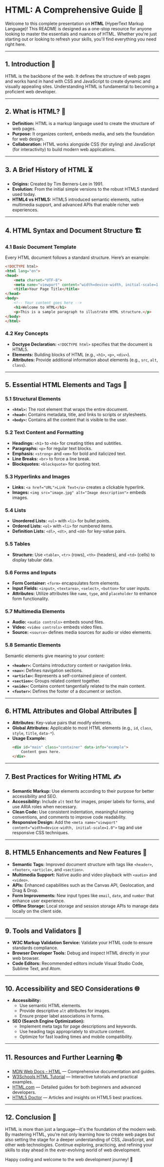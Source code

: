 # HTML: A Comprehensive Guide 🚀

Welcome to this complete presentation on **HTML** (HyperText Markup Language)! This README is designed as a one-stop resource for anyone looking to master the essentials and nuances of HTML. Whether you're just starting out or looking to refresh your skills, you'll find everything you need right here.

---

## 1. Introduction 📖

HTML is the backbone of the web. It defines the structure of web pages and works hand in hand with CSS and JavaScript to create dynamic and visually appealing sites. Understanding HTML is fundamental to becoming a proficient web developer.

---

## 2. What is HTML? 🤔

- **Definition:** HTML is a markup language used to create the structure of web pages.
- **Purpose:** It organizes content, embeds media, and sets the foundation for web design.
- **Collaboration:** HTML works alongside CSS (for styling) and JavaScript (for interactivity) to build modern web applications.

---

## 3. A Brief History of HTML ⏳

- **Origins:** Created by Tim Berners-Lee in 1991.
- **Evolution:** From the initial simple versions to the robust HTML5 standard used today.
- **HTML4 vs HTML5:** HTML5 introduced semantic elements, native multimedia support, and advanced APIs that enable richer web experiences.

---

## 4. HTML Syntax and Document Structure 🏗️

### 4.1 Basic Document Template

Every HTML document follows a standard structure. Here’s an example:

```html
<!DOCTYPE html>
<html lang="en">
<head>
    <meta charset="UTF-8">
    <meta name="viewport" content="width=device-width, initial-scale=1.0">
    <title>Your Page Title</title>
</head>
<body>
    <!-- Your content goes here -->
    <h1>Welcome to HTML</h1>
    <p>This is a sample paragraph to illustrate HTML structure.</p>
</body>
</html>
```

### 4.2 Key Concepts

- **Doctype Declaration:** `<!DOCTYPE html>` specifies that the document is HTML5.
- **Elements:** Building blocks of HTML (e.g., `<h1>`, `<p>`, `<div>`).
- **Attributes:** Provide additional information about elements (e.g., `src`, `alt`, `class`).

---

## 5. Essential HTML Elements and Tags 🔑

### 5.1 Structural Elements

- **`<html>`:** The root element that wraps the entire document.
- **`<head>`:** Contains metadata, title, and links to scripts or stylesheets.
- **`<body>`:** Contains all the content that is visible to the user.

### 5.2 Text Content and Formatting

- **Headings:** `<h1>` to `<h6>` for creating titles and subtitles.
- **Paragraphs:** `<p>` for regular text blocks.
- **Emphasis:** `<strong>` and `<em>` for bold and italicized text.
- **Line Breaks:** `<br>` to force a line break.
- **Blockquotes:** `<blockquote>` for quoting text.

### 5.3 Hyperlinks and Images

- **Links:** `<a href="URL">Link Text</a>` creates a clickable hyperlink.
- **Images:** `<img src="image.jpg" alt="Image description">` embeds images.

### 5.4 Lists

- **Unordered Lists:** `<ul>` with `<li>` for bullet points.
- **Ordered Lists:** `<ol>` with `<li>` for numbered items.
- **Definition Lists:** `<dl>`, `<dt>`, and `<dd>` for key-value pairs.

### 5.5 Tables

- **Structure:** Use `<table>`, `<tr>` (rows), `<th>` (headers), and `<td>` (cells) to display tabular data.

### 5.6 Forms and Inputs

- **Form Container:** `<form>` encapsulates form elements.
- **Input Fields:** `<input>`, `<textarea>`, `<select>`, `<button>` for user inputs.
- **Attributes:** Utilize attributes like `name`, `type`, and `placeholder` to enhance form functionality.

### 5.7 Multimedia Elements

- **Audio:** `<audio controls>` embeds sound files.
- **Video:** `<video controls>` embeds video files.
- **Source:** `<source>` defines media sources for audio or video elements.

### 5.8 Semantic Elements

Semantic elements give meaning to your content:
- **`<header>`:** Contains introductory content or navigation links.
- **`<nav>`:** Defines navigation sections.
- **`<article>`:** Represents a self-contained piece of content.
- **`<section>`:** Groups related content together.
- **`<aside>`:** Contains content tangentially related to the main content.
- **`<footer>`:** Defines the footer of a document or section.

---

## 6. HTML Attributes and Global Attributes 📝

- **Attributes:** Key-value pairs that modify elements.
- **Global Attributes:** Applicable to most HTML elements (e.g., `id`, `class`, `style`, `title`, `data-*`).
- **Usage Example:** 
  ```html
  <div id="main" class="container" data-info="example">
      Content goes here.
  </div>
  ```

---

## 7. Best Practices for Writing HTML ✍️

- **Semantic Markup:** Use elements according to their purpose for better accessibility and SEO.
- **Accessibility:** Include `alt` text for images, proper labels for forms, and use ARIA roles when necessary.
- **Clean Code:** Use consistent indentation, meaningful naming conventions, and comments to improve code readability.
- **Responsive Design:** Add the `<meta name="viewport" content="width=device-width, initial-scale=1.0">` tag and use responsive CSS techniques.

---

## 8. HTML5 Enhancements and New Features 🚀

- **Semantic Tags:** Improved document structure with tags like `<header>`, `<footer>`, `<article>`, and `<section>`.
- **Multimedia Support:** Native audio and video playback with `<audio>` and `<video>`.
- **APIs:** Enhanced capabilities such as the Canvas API, Geolocation, and Drag & Drop.
- **Form Improvements:** New input types like `email`, `date`, and `number` that enhance user experience.
- **Offline Storage:** Local storage and session storage APIs to manage data locally on the client side.

---

## 9. Tools and Validators 🔧

- **W3C Markup Validation Service:** Validate your HTML code to ensure standards compliance.
- **Browser Developer Tools:** Debug and inspect HTML directly in your web browser.
- **Code Editors:** Recommended editors include Visual Studio Code, Sublime Text, and Atom.

---

## 10. Accessibility and SEO Considerations 🌐

- **Accessibility:**
  - Use semantic HTML elements.
  - Provide descriptive `alt` attributes for images.
  - Ensure proper label associations in forms.
- **SEO (Search Engine Optimization):**
  - Implement meta tags for page descriptions and keywords.
  - Use heading tags appropriately to structure content.
  - Optimize for fast loading times and mobile compatibility.

---

## 11. Resources and Further Learning 📚

- [MDN Web Docs - HTML](https://developer.mozilla.org/en-US/docs/Web/HTML) — Comprehensive documentation and guides.
- [W3Schools HTML Tutorial](https://www.w3schools.com/html/) — Interactive tutorials and practical examples.
- [HTML.com](https://html.com/) — Detailed guides for both beginners and advanced developers.
- [HTML5 Doctor](http://html5doctor.com/) — Articles and insights on HTML5 best practices.

---

## 12. Conclusion 🎉

HTML is more than just a language—it's the foundation of the modern web. By mastering HTML, you’re not only learning how to create web pages but also setting the stage for a deeper understanding of CSS, JavaScript, and other web technologies. Continue exploring, practicing, and refining your skills to stay ahead in the ever-evolving world of web development.

Happy coding and welcome to the web development journey! 🚀
```
